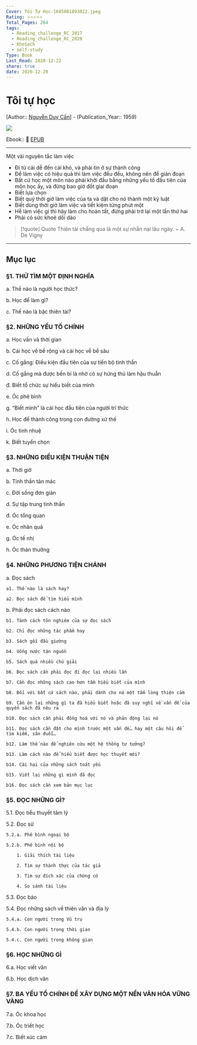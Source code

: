 ```yaml
---
Cover: Tôi Tự Học-1685061893022.jpeg
Rating: ⭐⭐⭐⭐⭐
Total_Pages: 264
tags:
  - Reading_challenge_RC_2017
  - Reading_challenge_RC_2020
  - KhoSach
  - self-study
Type: Book
Last_Read: 2020-12-22
share: true
date: 2020-12-20
---
```


# Tôi tự học
[Author:: [Nguyễn Duy Cần](../../Nguy%E1%BB%85n%20Duy%20C%E1%BA%A7n.md)] - (Publication_Year:: 1959)

![](https://i.imgur.com/NMSl98s.jpg)

Ebook:: 📘 [EPUB](https://onedrive.live.com/download?resid=E92BC60129512289%21138&authkey=!AB0rPU2Me_RLkG4)

---

Một vài nguyên tắc làm việc
- Đi từ cái dễ đến cái khó, và phải tin ở sự thành công
- Đề làm việc có hiệu quả thì làm việc đều đều, không nên để gián đoạn
- Bất cứ học một môn nào phải khởi đầu bằng những yếu tố đầu tiên của môn học ấy, và đừng bao giờ đốt giai đoạn
- Biết lựa chọn
- Biết quý thời giờ làm việc của ta và dặt cho nó thành một kỷ luật
- Biết dùng thời giờ làm việc và tiết kiệm từng phút một
- Hễ làm việc gì thì hãy làm cho hoàn tất, đừng phải trở lại một lần thứ hai
- Phải có sức khoẻ dồi dào

> [!quote] Quote
> Thiên tài chẳng qua là một sự nhẫn nại lâu ngày. ~ A. De Vigny

---
## Mục lục

### §1. THỬ TÌM MỘT ĐỊNH NGHĨA

a. Thế nào là người học thức?

b. Học để làm gì?

c. Thế nào là bậc thiên tài?

### §2. NHỮNG YẾU TỐ CHÍNH

a. Học vấn và thời gian

b. Cái học về bề rộng và cái học về bề sâu

c. Cố gắng: Điều kiện đầu tiên của sự tiến bộ tinh thần

d. Cố gắng mà được bền bỉ là nhờ có sự hứng thú làm hậu thuẫn

đ. Biết tổ chức sự hiểu biết của mình

e. Óc phê bình

g. “Biết mình” là cái học đầu tiên của người trí thức

h. Học để thành công trong con đường xử thế

i. Óc tinh nhuệ

k. Biết tuyển chọn

### §3. NHỮNG ĐIỀU KIỆN THUẬN TIỆN

a. Thời giờ

b. Tinh thần tản mác

c. Đời sống đơn giản

d. Sự tập trung tinh thần

đ. Óc tổng quan

e. Óc nhân quả

g. Óc tế nhị

h. Óc thán thưởng

### §4. NHỮNG PHƯƠNG TIỆN CHÁNH

a. Đọc sách

	a1. Thế nào là sách hay?

	a2. Đọc sách để tìm hiểu mình

b. Phải đọc sách cách nào

	b1. Tánh cách tôn nghiêm của sự đọc sách

	b2. Chỉ đọc những tác phẩm hay

	b3. Sách gối đầu giường

	b4. Uống nước tận nguồn

	b5. Sách quá nhiều chú giải

	b6. Đọc sách cần phải đọc đi đọc lại nhiều lần

	b7. Cần đọc những sách cao hơn tầm hiểu biết của mình

	b8. Đối với bất cứ sách nào, phải dành cho nó một tấm lòng thiện cảm

	b9. Cần ôn lại những gì ta đã hiểu biết hoặc đã suy nghĩ về vấn đề của quyển sách đã nêu ra
	
	b10. Đọc sách cần phải đồng hoá với nó và phản động lại nó
	
	b11. Đọc sách cần đặt cho mình trước một vấn đề… hay một câu hỏi để tìm kiếm, săn đuổi…
	
	b12. Làm thế nào để nghiên cứu một hệ thống tư tưởng?
	
	b13. Làm cách nào để hiểu biết được học thuyết mới?
	
	b14. Cái hại của những sách toát yếu
	
	b15. Viết lại những gì mình đã đọc
	
	b16. Đọc sách cần xem bản mục lục

### §5. ĐỌC NHỮNG GÌ?

5.1. Đọc tiểu thuyết tâm lý

5.2. Đọc sử

	5.2.a. Phê bình ngoại bộ

	5.2.b. Phê bình nội bộ

		1. Giải thích tài liệu

		2. Tìm sự thành thực của tác giả

		3. Tìm sự đích xác của chứng cứ

		4. So sánh tài liệu

5.3. Đọc báo

5.4. Đọc những sách về thiên văn và địa lý

	5.4.a. Con người trong Vũ trụ

	5.4.b. Con người trong thời gian

	5.4.c. Con người trong không gian

### §6. HỌC NHỮNG GÌ

6.a. Học viết văn

6.b. Học dịch văn

### §7. BA YẾU TỐ CHÍNH ĐỂ XÂY DỰNG MỘT NỀN VĂN HÓA VỮNG VÀNG

7.a. Óc khoa học

7.b. Óc triết học

7.c. Biết xúc cảm
